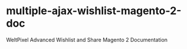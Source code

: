 # multiple-ajax-wishlist-magento-2-doc
WeltPixel Advanced Wishlist and Share Magento 2 Documentation
